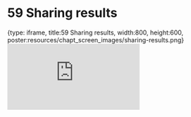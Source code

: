 # 59 Sharing results
 
{type: iframe, title:59 Sharing results, width:800, height:600, poster:resources/chapt_screen_images/sharing-results.png}
![](https://datatrail-jhu.github.io/DataTrail/no_toc/sharing-results.html)
 

 
